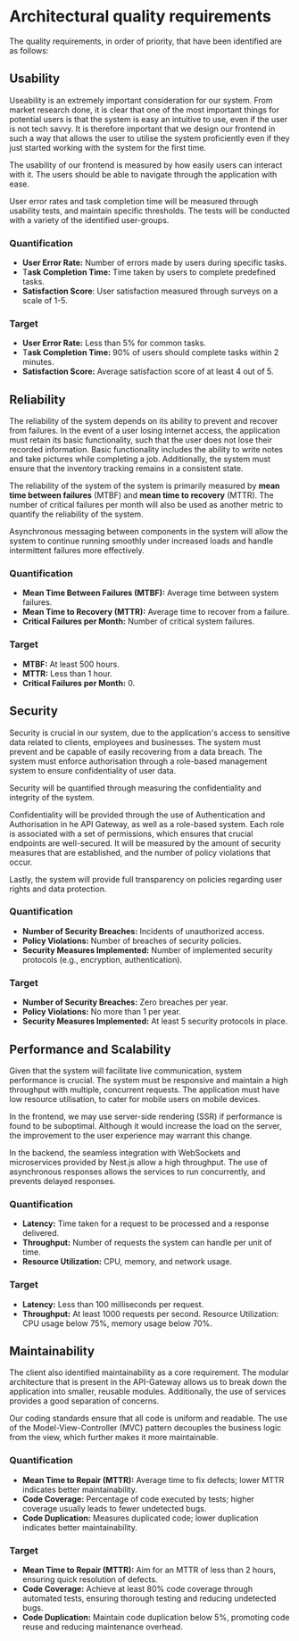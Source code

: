  # Architectural quality requirements

The quality requirements, in order of priority, that have been identified are as follows:

## Usability 
Useability is an extremely important consideration for our system. From market research done, it is clear that one of the most important things for potential users is that the system is easy an intuitive to use, even if the user is not tech savvy. It is therefore important that we design our frontend in such a way that allows the user to utilise the system proficiently even if they just started working with the system for the first time.

The usability of our frontend is measured by how easily users can interact with it. The users should be able to navigate through the application with ease.

User error rates and task completion time will be measured through usability tests, and  maintain specific thresholds. The tests will be conducted with a variety of the identified user-groups.

### Quantification
- **User Error Rate:** Number of errors made by users during specific tasks.
- T**ask Completion Time:** Time taken by users to complete predefined tasks.
- **Satisfaction Score**: User satisfaction measured through surveys on a scale of 1-5.

### Target
- **User Error Rate:** Less than 5% for common tasks.
- T**ask Completion Time:** 90% of users should complete tasks within 2 minutes.
- **Satisfaction Score:** Average satisfaction score of at least 4 out of 5.


## Reliability
The reliability of the system depends on its ability to prevent and recover from failures. In the event of a user losing internet access, the application must retain its basic functionality, such that the user does not lose their recorded information. Basic functionality includes the ability to write notes and take pictures while completing a job. Additionally, the system must ensure that the inventory tracking remains in a consistent state. 

The reliability of the system of the system is primarily measured by **mean time between failures** (MTBF) and **mean time to recovery** (MTTR). The number of critical failures per month will also be used as another metric to quantify the reliability of the system.

Asynchronous messaging between components in the system will allow the system to continue running smoothly under increased loads and handle intermittent failures more effectively.

### Quantification 
- **Mean Time Between Failures (MTBF):** Average time between system failures.
- **Mean Time to Recovery (MTTR):** Average time to recover from a failure.
- **Critical Failures per Month:** Number of critical system failures.

### Target
- **MTBF:** At least 500 hours.
- **MTTR:** Less than 1 hour.
- **Critical Failures per Month:** 0.

## Security
Security is crucial in our system, due to the application's access to sensitive data related to clients, employees and businesses. The system must prevent and be capable of easily recovering from a data breach. The system must enforce authorisation through a role-based management system to ensure confidentiality of user data. 

Security will be quantified through measuring the confidentiality and integrity of the system. 

<!-- As such, we plan to implement a Gatekeeper that will serve as a broker between the client requests and the services, to sanitize and validate the requests. -->

Confidentiality will be provided through the use of Authentication and Authorisation in he API Gateway, as well as a role-based system. Each role is associated with a set of permissions, which ensures that crucial endpoints are well-secured. It will be measured by the amount of security measures that are established, and the number of policy violations that occur. 

Lastly, the system will provide full transparency on policies regarding user rights and data protection.

### Quantification 
- **Number of Security Breaches:** Incidents of unauthorized access.
- **Policy Violations:** Number of breaches of security policies.
- **Security Measures Implemented:** Number of implemented security protocols (e.g., encryption, authentication).

### Target
- **Number of Security Breaches:** Zero breaches per year.
- **Policy Violations:** No more than 1 per year.
- **Security Measures Implemented:** At least 5 security protocols in place.

## Performance and Scalability
Given that the system will facilitate live communication, system performance is crucial. The system must be responsive and maintain a high throughput with multiple, concurrent requests. The application must have low resource utilisation, to cater for  mobile users on mobile devices.

<!-- The performance of the app will be measured using the following criteria:
  1. **Latency** and **Throughput**: The time taken for a request to be processed and a response to be delivered. Low latency ensures real-time communication. The number of requests the system can handle per unit of time.
  2. **Resource Utilization**: Monitoring CPU, memory, and network usage to ensure efficient resource allocation. Mobile devices have limited resources, so optimizing utilization is critical. -->
  
In the frontend, we may use server-side rendering (SSR) if performance is found to be suboptimal. Although it would increase the load on the server, the improvement to the user experience may warrant this change.

In the backend, the seamless integration with WebSockets and microservices provided by Nest.js allow a high throughput. The use of asynchronous responses allows the services to run concurrently, and prevents delayed responses.

### Quantification 
- **Latency:** Time taken for a request to be processed and a response delivered.
- **Throughput:** Number of requests the system can handle per unit of time.
- **Resource Utilization:** CPU, memory, and network usage.

### Target
- **Latency:** Less than 100 milliseconds per request.
- **Throughput:** At least 1000 requests per second.
Resource Utilization: CPU usage below 75%, memory usage below 70%.


## Maintainability
The client also identified maintainability as a core requirement. The modular architecture that is present in the API-Gateway allows us to break down the application into smaller, reusable modules. Additionally, the use of services provides a good separation of concerns.

Our coding standards ensure that all code is uniform and readable. The use of the Model-View-Controller (MVC) pattern decouples the business logic from the view, which further makes it more maintainable.

### Quantification 
- **Mean Time to Repair (MTTR):** Average time to fix defects; lower MTTR indicates better maintainability.
- **Code Coverage:** Percentage of code executed by tests; higher coverage usually leads to fewer undetected bugs.
- **Code Duplication:** Measures duplicated code; lower duplication indicates better maintainability.

### Target
- **Mean Time to Repair (MTTR):** Aim for an MTTR of less than 2 hours, ensuring quick resolution of defects.
- **Code Coverage:** Achieve at least 80% code coverage through automated tests, ensuring thorough testing and reducing undetected bugs.
- **Code Duplication:** Maintain code duplication below 5%, promoting code reuse and reducing maintenance overhead.